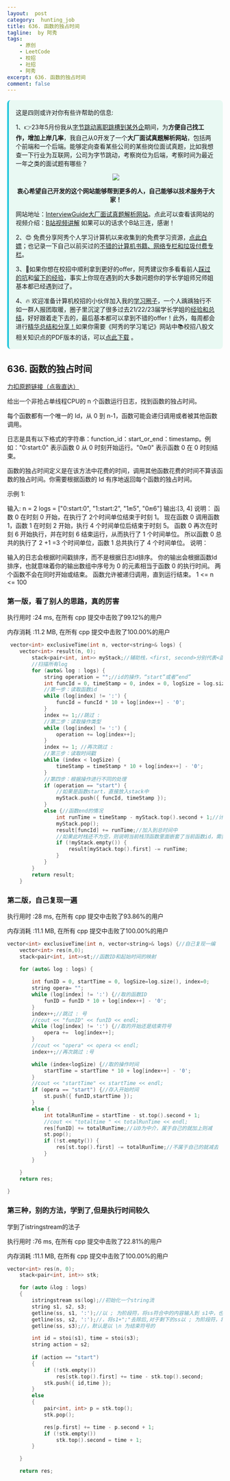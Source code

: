 ```yaml
---
layout:  post
category:  hunting_job
title: 636. 函数的独占时间
tagline:  by 阿秀
tags:
    - 原创
    - LeetCode
    - 校招
    - 社招
    - 阿秀
excerpt: 636. 函数的独占时间
comment: false
---
```




<div style="border-color: #24C6DC;
            background-color: #e9f9f3;         
            margin: 1rem 0;
        padding: .25rem 1rem;
        border-left-width: .3rem;
        border-left-style: solid;
        border-radius: .5rem;
        color: inherit;">
  <p>这是四则或许对你有些许帮助的信息:</p>
  <p>1、👉23年5月份我从<a style="text-decoration: underline" href="https://mp.weixin.qq.com/s/zKItpGwIkHKK4g2aOlL2rA" target="_blank">字节跳动离职跳槽到某外企</a>期间，为<span style="font-weight:bold">方便自己找工作，增加上岸几率</span>，我自己从0开发了一个<span style="font-weight:bold">大厂面试真题解析网站</span>，包括两个前端和一个后端。能够定向查看某些公司的某些岗位面试真题，比如我想查一下行业为互联网，公司为字节跳动，考察岗位为后端，考察时间为最近一年之类的面试题有哪些？
<div align="center">
  <a  style="text-decoration: underline" href="https://top.interviewguide.cn/" target="_blank">  <img src="http://oss.interviewguide.cn/img/202308091638172.png" style="zoom:100%;" /></a>
<p style="font-weight:bold">衷心希望自己开发的这个网站能够帮到更多的人，自己能够以技术服务于大家！</p>
</div>网站地址：<a style="text-decoration: underline" href="https://top.interviewguide.cn/" target="_blank">InterviewGuide大厂面试真题解析网站</a>。点此可以查看该网站的视频介绍：<a style="text-decoration: underline" href="https://www.bilibili.com/video/BV1f94y1C7BL" target="_blank">B站视频讲解</a>   如果可以的话求个B站三连，感谢！
  </p> 
  <p>2、😍
    免费分享阿秀个人学习计算机以来收集到的免费学习资源，<a style="text-decoration: underline" href="/notes/07-resources/01-free/01-introduce.html" target="_blank">点此白嫖</a>；也记录一下自己以前买过的<a style="text-decoration: underline" href="/notes/07-resources/02-precious.html" target="_blank">不错的计算机书籍、网络专栏和垃圾付费专栏</a>。
  </p>
  <p>3、🚀如果你想在校招中顺利拿到更好的offer，阿秀建议你多看看前人<a style="text-decoration: underline" href="https://www.yuque.com/tuobaaxiu/httmmc/npg1k81zeq4wfpyz" target="_blank">踩过的坑</a>和<a style="text-decoration: underline"  target="_blank" href="https://www.yuque.com/tuobaaxiu/httmmc/gge9ppd0mbu2d3dp">留下的经验</a>，事实上你现在遇到的大多数问题你的学长学姐师兄师姐基本都已经遇到过了。
  </p>
  <p>4、🔥 欢迎准备计算机校招的小伙伴加入我的<a  style="text-decoration: underline" href="https://www.yuque.com/tuobaaxiu/httmmc/xg0otqvc17wfx4u9" target="_blank">学习圈子</a>，一个人踽踽独行不如一群人报团取暖，圈子里沉淀了很多过去21/22/23届学长学姐的<a  style="text-decoration: underline" href="https://www.yuque.com/tuobaaxiu/httmmc/gge9ppd0mbu2d3dp" target="_blank">经验和总结</a>，好好跟着走下去的，最后基本都可以拿到不错的offer！此外，每周都会进行<a  style="text-decoration: underline" href="https://www.yuque.com/tuobaaxiu/httmmc/npg1k81zeq4wfpyz" target="_blank">精华总结和分享！</a>如果你需要《阿秀的学习笔记》网站中📚︎校招八股文相关知识点的PDF版本的话，可以<a style="text-decoration: underline" href="https://www.yuque.com/tuobaaxiu/httmmc/qs0yn66apvkzw0ps" target="_blank">点此下载</a> 。</p>   </div>




## 636. 函数的独占时间

[力扣原题链接（点我直达）](https://leetcode-cn.com/problems/exclusive-time-of-functions/)

给出一个非抢占单线程CPU的 n 个函数运行日志，找到函数的独占时间。

每个函数都有一个唯一的 Id，从 0 到 n-1，函数可能会递归调用或者被其他函数调用。

日志是具有以下格式的字符串：function_id：start_or_end：timestamp。例如："0:start:0" 表示函数 0 从 0 时刻开始运行。"0:end:0" 表示函数 0 在 0 时刻结束。

函数的独占时间定义是在该方法中花费的时间，调用其他函数花费的时间不算该函数的独占时间。你需要根据函数的 Id 有序地返回每个函数的独占时间。

示例 1:

输入:
n = 2
logs = 
["0:start:0",
 "1:start:2",
 "1:end:5",
 "0:end:6"]
输出:[3, 4]
说明：
函数 0 在时刻 0 开始，在执行了  2个时间单位结束于时刻 1。
现在函数 0 调用函数 1，函数 1 在时刻 2 开始，执行 4 个时间单位后结束于时刻 5。
函数 0 再次在时刻 6 开始执行，并在时刻 6 结束运行，从而执行了 1 个时间单位。
所以函数 0 总共的执行了 2 +1 =3 个时间单位，函数 1 总共执行了 4 个时间单位。
说明：

输入的日志会根据时间戳排序，而不是根据日志Id排序。
你的输出会根据函数Id排序，也就意味着你的输出数组中序号为 0 的元素相当于函数 0 的执行时间。
两个函数不会在同时开始或结束。
函数允许被递归调用，直到运行结束。
1 <= n <= 100





### 第一版，看了别人的思路，真的厉害



执行用时 :24 ms, 在所有 cpp 提交中击败了99.12%的用户

内存消耗 :11.2 MB, 在所有 cpp 提交中击败了100.00%的用户



```c++
 vector<int> exclusiveTime(int n, vector<string>& logs) {
    vector<int> result(n, 0);
		stack<pair<int, int>> myStack;//辅助栈，<first, second>分别代表<函数id，起始时间>
		//扫描所有log
		for (auto& log : logs) {
			string operation = "";//id的操作，“start”或者“end”
			int funcId = 0, timeStamp = 0, index = 0, logSize = log.size();//log的函数id、操作时间戳
			//第一步：读取函数id
			while (log[index] != ':') {
				funcId = funcId * 10 + log[index++] - '0';
			}
			index += 1;//跳过 : 
			//第二步：读取操作类型
			while (log[index] != ':') {
				operation += log[index++];
			}
			index += 1; //再次跳过 :
			//第三步：读取时间戳
			while (index < logSize) {
				timeStamp = timeStamp * 10 + log[index++] - '0';
			}
			//第四步：根据操作进行不同的处理
			if (operation == "start") {
				//如果是函数start，直接放入stack中
				myStack.push({ funcId, timeStamp });
			}
			else {//函数end的情况
				int runTime = timeStamp - myStack.top().second + 1;//计算栈顶id运行时间
				myStack.pop();
				result[funcId] += runTime;//加入到总时间中
				//如果此时栈还不为空，则说明当前栈顶函数里面嵌套了当前函数id，需要减去当前函数运行的时间
				if (!myStack.empty()) {
					result[myStack.top().first] -= runTime;
				}
			}
		}
		return result; 
    }
```



### 第二版，自己复现一遍

执行用时 :28 ms, 在所有 cpp 提交中击败了93.86%的用户

内存消耗 :11.1 MB, 在所有 cpp 提交中击败了100.00%的用户



```c++
vector<int> exclusiveTime(int n, vector<string>& logs) {//自己复现一编
	vector<int> res(n,0);
	stack<pair<int, int>>st;//函数ID和起始时间的映射

	for (auto& log : logs) {
				
		int funID = 0, startTime = 0, logSize=log.size(), index=0;
		string opera= "";
		while (log[index] != ':') {//取的函数ID
			funID = funID * 10 + log[index++] - '0';
		}
		index++;//跳过 : 号
		//cout << "funID" << funID << endl;
		while (log[index] != ':') {//取的开始还是结束符号
			opera +=  log[index++];
		}
		//cout << "opera" << opera << endl;
		index++;//再次跳过 :号

		while (index<logSize) {//取的操作时间
			startTime = startTime * 10 + log[index++] - '0';
		}
		//cout << "startTime" << startTime << endl;
		if (opera == "start") {//存入开始时间
			st.push({ funID,startTime });
		}
		else {
			int totalRunTime = startTime - st.top().second + 1;
			//cout << "totaltime " << totalRunTime << endl;
			res[funID] += totalRunTime;//以0为中介，属于自己的就加上则减
			st.pop();
			if (!st.empty()) {
				res[st.top().first] -= totalRunTime;//不属于自己的就减去
			}
		}

	}
	return res;
	
}
```







### 第三种，别的方法，学到了,但是执行时间较久

学到了istringstream的法子



执行用时 :76 ms, 在所有 cpp 提交中击败了22.81%的用户

内存消耗 :11.1 MB, 在所有 cpp 提交中击败了100.00%的用户

```c++
vector<int> res(n, 0);
	stack<pair<int, int>> stk;

	for (auto &log : logs)
	{
		istringstream ss(log);//初始化一个string流
		string s1, s2, s3;
		getline(ss, s1, ':');//以 ; 为阶段符，将ss符合中的内容输入到 s1中，也就是输入了函数ID，此时ss中被取走的有s1和 “;” 
		getline(ss, s2, ':');//，将s1+";"去除后,对于剩下的ss以 ; 为阶段符，将ss符合中的内容输入到 s2中，也就是输入了start或者end
		getline(ss, s3);//，默认是以 \n 为结束符号的

		int id = stoi(s1), time = stoi(s3);
		string action = s2;
		
		if (action == "start")
		{
			if (!stk.empty())
				res[stk.top().first] += time - stk.top().second;
			stk.push({ id,time });
		}
		else
		{
			pair<int, int> p = stk.top();
			stk.pop();

			res[p.first] += time - p.second + 1;
			if (!stk.empty())
				stk.top().second = time + 1;
		}

	}

	return res;
```

<p id="每日温度"></p>

